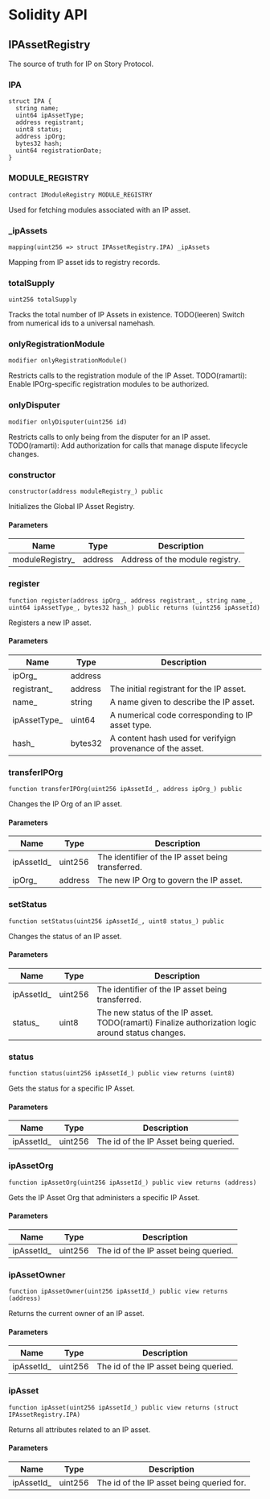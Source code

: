 # Solidity API

## IPAssetRegistry

The source of truth for IP on Story Protocol.

### IPA

```solidity
struct IPA {
  string name;
  uint64 ipAssetType;
  address registrant;
  uint8 status;
  address ipOrg;
  bytes32 hash;
  uint64 registrationDate;
}
```

### MODULE_REGISTRY

```solidity
contract IModuleRegistry MODULE_REGISTRY
```

Used for fetching modules associated with an IP asset.

### _ipAssets

```solidity
mapping(uint256 => struct IPAssetRegistry.IPA) _ipAssets
```

Mapping from IP asset ids to registry records.

### totalSupply

```solidity
uint256 totalSupply
```

Tracks the total number of IP Assets in existence.
TODO(leeren) Switch from numerical ids to a universal namehash.

### onlyRegistrationModule

```solidity
modifier onlyRegistrationModule()
```

Restricts calls to the registration module of the IP Asset.
TODO(ramarti): Enable IPOrg-specific registration modules to be authorized.

### onlyDisputer

```solidity
modifier onlyDisputer(uint256 id)
```

Restricts calls to only being from the disputer for an IP asset.
TODO(ramarti): Add authorization for calls that manage dispute lifecycle changes.

### constructor

```solidity
constructor(address moduleRegistry_) public
```

Initializes the Global IP Asset Registry.

#### Parameters

| Name | Type | Description |
| ---- | ---- | ----------- |
| moduleRegistry_ | address | Address of the module registry. |

### register

```solidity
function register(address ipOrg_, address registrant_, string name_, uint64 ipAssetType_, bytes32 hash_) public returns (uint256 ipAssetId)
```

Registers a new IP asset.

#### Parameters

| Name | Type | Description |
| ---- | ---- | ----------- |
| ipOrg_ | address |  |
| registrant_ | address | The initial registrant for the IP asset. |
| name_ | string | A name given to describe the IP asset. |
| ipAssetType_ | uint64 | A numerical code corresponding to IP asset type. |
| hash_ | bytes32 | A content hash used for verifyign provenance of the asset. |

### transferIPOrg

```solidity
function transferIPOrg(uint256 ipAssetId_, address ipOrg_) public
```

Changes the IP Org of an IP asset.

#### Parameters

| Name | Type | Description |
| ---- | ---- | ----------- |
| ipAssetId_ | uint256 | The identifier of the IP asset being transferred. |
| ipOrg_ | address | The new IP Org to govern the IP asset. |

### setStatus

```solidity
function setStatus(uint256 ipAssetId_, uint8 status_) public
```

Changes the status of an IP asset.

#### Parameters

| Name | Type | Description |
| ---- | ---- | ----------- |
| ipAssetId_ | uint256 | The identifier of the IP asset being transferred. |
| status_ | uint8 | The new status of the IP asset. TODO(ramarti) Finalize authorization logic around status changes. |

### status

```solidity
function status(uint256 ipAssetId_) public view returns (uint8)
```

Gets the status for a specific IP Asset.

#### Parameters

| Name | Type | Description |
| ---- | ---- | ----------- |
| ipAssetId_ | uint256 | The id of the IP Asset being queried. |

### ipAssetOrg

```solidity
function ipAssetOrg(uint256 ipAssetId_) public view returns (address)
```

Gets the IP Asset Org that administers a specific IP Asset.

#### Parameters

| Name | Type | Description |
| ---- | ---- | ----------- |
| ipAssetId_ | uint256 | The id of the IP asset being queried. |

### ipAssetOwner

```solidity
function ipAssetOwner(uint256 ipAssetId_) public view returns (address)
```

Returns the current owner of an IP asset.

#### Parameters

| Name | Type | Description |
| ---- | ---- | ----------- |
| ipAssetId_ | uint256 | The id of the IP asset being queried. |

### ipAsset

```solidity
function ipAsset(uint256 ipAssetId_) public view returns (struct IPAssetRegistry.IPA)
```

Returns all attributes related to an IP asset.

#### Parameters

| Name | Type | Description |
| ---- | ---- | ----------- |
| ipAssetId_ | uint256 | The id of the IP asset being queried for. |

